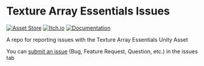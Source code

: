 # Texture Array Essentials Issues

[![Asset Store](https://img.shields.io/badge/Asset%20Store-grey?logo=unity)](https://assetstore.unity.com/packages/slug/306888)
[![Itch.io](https://img.shields.io/badge/Itch.io-grey?logo=itchdotio)](https://wilschack.itch.io/texture-array-essentials)
[![Documentation](https://img.shields.io/badge/Documentation-grey?logo=googledocs)](https://docs.wilschack.dev/texture-array-essentials/)

A repo for reporting issues with the Texture Array Essentials Unity Asset

You can [submit an issue](https://github.com/WilliamSchack/Texture-Array-Essentials-Issues/issues/new/choose) (Bug, Feature Request, Question, etc.) in the issues tab
